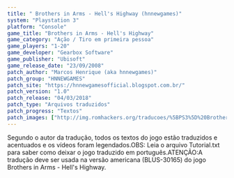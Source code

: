 ```yaml
---
title: " Brothers in Arms - Hell's Highway (hnnewgames)"
system: "Playstation 3"
platform: "Console"
game_title: "Brothers in Arms - Hell's Highway"
game_category: "Ação / Tiro em primeira pessoa"
game_players: "1-20"
game_developer: "Gearbox Software"
game_publisher: "Ubisoft"
game_release_date: "23/09/2008"
patch_author: "Marcos Henrique (aka hnnewgames)"
patch_group: "HNNEWGAMES"
patch_site: "https://hnnewgamesofficial.blogspot.com.br/"
patch_version: "1.0"
patch_release: "04/03/2018"
patch_type: "Arquivos traduzidos"
patch_progress: "Textos"
patch_images: ["http://img.romhackers.org/traducoes/%5BPS3%5D%20Brothers%20in%20Arms%20Hells%20Highway%20-%20hnnewgames%20-%201.jpg","http://img.romhackers.org/traducoes/%5BPS3%5D%20Brothers%20in%20Arms%20Hells%20Highway%20-%20hnnewgames%20-%202.jpg","http://img.romhackers.org/traducoes/%5BPS3%5D%20Brothers%20in%20Arms%20Hells%20Highway%20-%20hnnewgames%20-%203.jpg"]
---
```

Segundo o autor da tradução, todos os textos do jogo estão traduzidos e acentuados e os vídeos foram legendados.OBS: Leia o arquivo Tutorial.txt para saber como deixar o jogo traduzido em português.ATENÇÃO:A tradução deve ser usada na versão americana (BLUS-30165) do jogo Brothers in Arms - Hell's Highway.